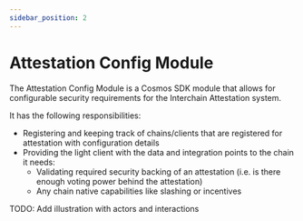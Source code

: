 ```yaml
---
sidebar_position: 2
---
```


# Attestation Config Module

The Attestation Config Module is a Cosmos SDK module that allows for configurable security requirements for the Interchain Attestation system.

It has the following responsibilities:
* Registering and keeping track of chains/clients that are registered for attestation with configuration details
* Providing the light client with the data and integration points to the chain it needs:
  * Validating required security backing of an attestation (i.e. is there enough voting power behind the attestation)
  * Any chain native capabilities like slashing or incentives

TODO: Add illustration with actors and interactions
